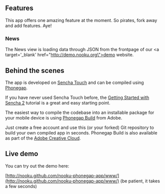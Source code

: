 ## Features
This app offers one amazing feature at the moment. So pirates, fork away and add features. Aye!
### News
The News view is loading data through JSON from the frontpage of our <a target='_blank' href=\"http://demo.nooku.org\">demo website</a>.

## Behind the scenes
The app is developed on [Sencha Touch](http://www.sencha.com/products/touch) and can be compiled using [Phonegap](http://phonegap.com/).

If you have never used Sencha Touch before, the [Getting Started with Sencha 2](http://www.sencha.com/learn/getting-started-with-sencha-touch-2) tutorial is a great and easy starting point.

The easiest way to compile the codebase into an installable package for your mobile device is using [Phonegap Build](http://build.phonegap.com) from Adobe.

Just create a free account and use this (or your forked) Git repository to build your own compiled app in seconds. Phonegap Build is also available as part of the [Adobe Creative Cloud](http://www.adobe.com/products/creativecloud.html).

## Live demo

You can try out the demo here: 

[http://nooku.github.com/nooku-phonegap-app/www/](http://nooku.github.com/nooku-phonegap-app/www/) (be patient, it takes a few seconds)